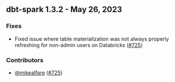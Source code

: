 ## dbt-spark 1.3.2 - May 26, 2023

### Fixes

- Fixed issue where table materialization was not always properly refreshing for non-admin users on Databricks ([#725](https://github.com/dbt-labs/dbt-spark/issues/725))

### Contributors
- [@mikealfare](https://github.com/mikealfare) ([#725](https://github.com/dbt-labs/dbt-spark/issues/725))
